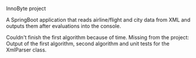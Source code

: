 InnoByte project

A SpringBoot application that reads airline/flight and city data from XML and outputs them after evaluations into the console.

Couldn't finish the first algorithm because of time.
Missing from the project: Output of the first algorithm, second algorithm and unit tests for the XmlParser class.